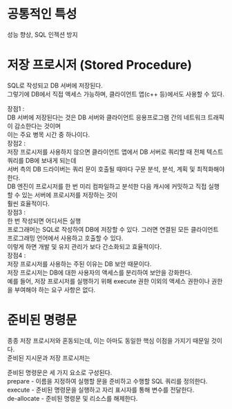 # 공통적인 특성
성능 향상, SQL 인젝션 방지 <br/>

# 저장 프로시저 (Stored Procedure)
SQL로 작성되고 DB 서버에 저장된다. <br/>
그렇기에 DB에서 직접 액세스 가능하며, 클라이언트 앱(c++ 등)에서도 사용할 수 있다. <br/>

장점1 : <br/>
DB 서버에 저장된다는 것은 DB 서버와 클라이언트 응용프로그램 간의 네트워크 트래픽이 감소한다는 것이며 <br/>
이는 주요 병목 시간 중 하나이다. <br/>
장점2 : <br/>
저장 프로시저를 사용하지 않으면 클라이언트 앱에서 DB 서버로 쿼리할 때 전체 텍스트 쿼리를 DB에 보내게 되는데 <br/>
서버 측의 DB 드라이버는 쿼리 문이 호출될 때마다 구문 분석, 분석, 계획 및 최적화해야 한다. <br/>
DB 엔진이 프로시저를 한 번 미리 컴파일하고 분석한 다음 캐시에 커밋하고 직접 실행할 수 있는 서버에 프로시저를 저장하는 것이 <br/>
훨씬 효율적이다. <br/>
장점3 : <br/>
한 번 작성되면 어디서든 실행 <br/>
프로그래머는 SQL로 작성하여 DB에 저장할 수 있다. 그러면 연결된 모든 클라이언트 프로그래밍 언어에서 사용하고 호출할 수 있다. <br/>
이렇게 하면 개발 및 유지 관리가 보다 간소화되고 효율적이다. <br/>
장점4 : <br/>
저장 프로시저를 사용하는 주된 이유는 DB 보안 때문이다. <br/>
저장 프로시저는 DB에 대한 사용자의 액세스를 분리하여 보안을 강화한다. <br/>
예를 들어, 저장 프로시저를 실행하기 위해 execute 권한 이외의 액세스 권한이나 권한을 부여해야 하는 요구 사항은 없다. <br/>

# 준비된 명령문
종종 저장 프로시저와 혼동되는데, 이는 아마도 동일한 핵심 이점을 가지기 때문일 것이다. <br/>
준비된 지시문과 저장 프로시저는 

준비된 명령문은 세 가지 요소로 구성된다. <br/>
prepare - 이름을 지정하여 실행할 문을 준비하고 수행할 SQL 쿼리를 정의한다. <br/>
execute - 준비된 명령문을 실행하고 자리 표시자를 통해 변수를 전달한다. <br/>
de-allocate - 준비된 명령문 및 리소스를 해제한다. <br/>



